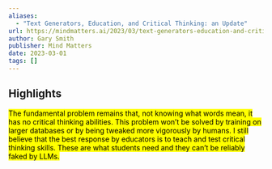 ```yaml
---
aliases:
  - "Text Generators, Education, and Critical Thinking: an Update"
url: https://mindmatters.ai/2023/03/text-generators-education-and-critical-thinking-an-update/
author: Gary Smith
publisher: Mind Matters
date: 2023-03-01
tags: []
---
```


## Highlights
<mark>The fundamental problem remains that, not knowing what words mean, it has no critical thinking abilities. This problem won’t be solved by training on larger databases or by being tweaked more vigorously by humans. I still believe that the best response by educators is to teach and test critical thinking skills. These are what students need and they can’t be reliably faked by LLMs.</mark>

